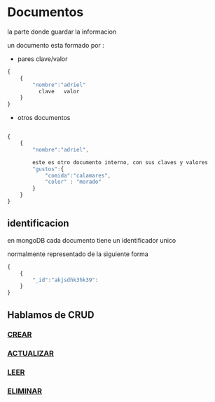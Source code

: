 # Documentos
la parte donde guardar la informacion

un documento esta formado por : 

- pares clave/valor
```javascript
{
	{
		"nombre":"adriel"
		  clave   valor
	}
}
```

- otros documentos
```JavaScript

{
	{
		"nombre":"adriel",

		este es otro documento interno, con sus claves y valores
		"gustos":{
			"comida":"calamares",
			"color" : "morado"
		}
	}
}

```

## identificacion
en mongoDB cada documento tiene un identificador unico

normalmente representado de la siguiente forma

```javascript
{
	{
		"_id":"akjsdhk3hk39":
	}
}
```

## Hablamos de CRUD

### [CREAR](./crearDocumentos.md)
### [ACTUALIZAR](./actualizarDocumentos.md)
### [LEER](./leerDocumentos.md)
### [ELIMINAR](./eliminarDocumentos.md)



